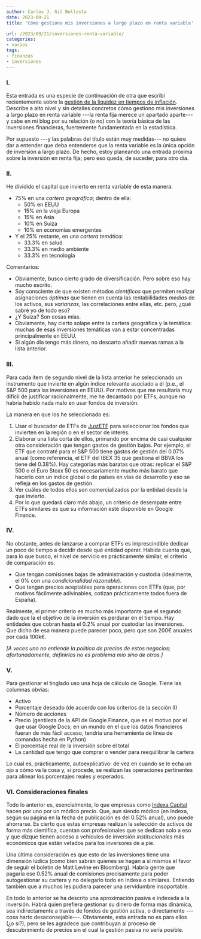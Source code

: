 ```yaml
---
author: Carlos J. Gil Bellosta
date: 2023-09-21
title: 'Cómo gestiono mis inversiones a largo plazo en renta variable'

url: /2023/09/21/inversiones-renta-variable/
categories:
- varios
tags:
- finanzas
- inversiones
---
```


### I.

Esta entrada es una especie de continuación de otra que escribí recientemente sobre la
[gestión de la liquidez en tiempos de inflación](/2023/09/14/gestion-liquidez/).
Describe a alto nivel y sin detalles concretos cómo gestiono mis inversiones a largo plazo en renta variable ---la renta fija merece un apartado aparte--- y cabe en mi blog por su relación (o no) con la teoría básica de las inversiones financieras, fuertemente fundamentada en la estadística.

Por supuesto ---y las palabras del título están muy medidas--- no quiere dar a entender que deba entenderse que la renta variable es la única opción de inversión a largo plazo. De hecho, estoy planeando una entrada próxima sobre la inversión en renta fija; pero eso queda, de suceder, para otro día.

### II.

He dividido el capital que invierto en renta variable de esta manera:

* 75% en una _cartera geográfica_; dentro de ella:
    - 50% en EEUU
    - 15% en la vieja Europa
    - 15% en Asia
    - 10% en Suiza
    - 10% en economías emergentes
* Y el 25% restante, en una _cartera temática_:
    - 33.3% en salud
    - 33.3% en medio ambiente
    - 33.3% en tecnología

Comentarios:
- Obviamente, busco cierto grado de diversificación. Pero sobre eso hay mucho escrito.
- Soy consciente de que existen métodos _científicos_ que permiten realizar asignaciones _óptimas_ que tienen en cuenta las rentabilidades _medias_ de los activos, sus _varianzas_, las correlaciones entre ellas, etc. pero, ¿qué sabré yo de todo eso?
- ¿Y Suiza? Son cosas mías.
- Obviamente, hay cierto solape entre la cartera geográfica y la temática: muchas de esas inversiones temáticas van a estar concentradas principalmente en EEUU.
- Si algún día tengo más dinero, no descarto añadir nuevas ramas a la lista anterior.


### III.

Para cada ítem de segundo nivel de la lista anterior he seleccionado un instrumento que invierte en algún índice relevante asociado a él (p.e., el S&P 500 para las inversiones en EEUU). Por motivos que me resultaría muy difícil de justificar racionalmente, me he decantado por ETFs, aunque no habría habido nada malo en usar fondos de inversión.

La manera en que los he seleccionado es:

1. Usar el buscador de ETFs de [JustETF](https://www.justetf.com/es/) para seleccionar los fondos que invierten en la región o en el sector de interés.
1. Elaborar una lista corta de ellos, primando por encima de casi cualquier otra consideración que tengan gastos de gestión bajos. Por ejemplo, el ETF que contraté para el S&P 500 tiene gastos de gestión del 0.07% anual (como referencia, el ETF del IBEX 35 que gestiona el BBVA los tiene del 0.38%). Hay categorías más baratas que otras: replicar el S&P 500 o el Euro Stoxx 50 es necesariamente mucho más barato que hacerlo con un índice global o de países en vías de desarrollo y eso se refleja en los gastos de gestión.
1. Ver cuáles de todos ellos son comercializados por la entidad desde la que invierto.
1. Por lo que quedará claro más abajo, un criterio de desempate entre ETFs similares es que su información esté disponible en Google Finance.

### IV.

No obstante, antes de lanzarse a comprar ETFs es imprescindible dedicar un poco de tiempo a decidir desde qué entidad operar. Habida cuenta que, para lo que busco, el nivel de servicio es prácticamente similar, el criterio de comparación es:

* Que tengan comisiones bajas de administración y custodia (idealmente, el 0% con una _condicionalidad razonable_).
* Que tengan precios aceptables para operaciones con ETFs (que, por motivos fácilmente adivinables, cotizan prácticamente todos fuera de España).

Realmente, el primer criterio es mucho más importante que el segundo dado que la el objetivo de la inversión es perdurar en el tiempo. Hay entidades que cobran hasta el 0.2% anual por custodiar las inversiones. Que dicho de esa manera puede parecer poco, pero que son 200€ anuales por cada 100k€.

_[A veces uno no entiende la política de precios de estos negocios; afortunadamente, definirlas no es problema mío sino de otros.]_

### V.

Para gestionar el tinglado uso una hoja de cálculo de Google. Tiene las columnas obvias:
* Activo
* Porcentaje deseado (de acuerdo con los criterios de la sección II)
* Número de acciones
* Precio (gentileza de la API de Google Finance, que es el motivo por el que usar Google Docs; en un mundo en el que los datos financieros fueran de más fácil acceso, tendría una herramienta de línea de comandos hecha en Python)
* El porcentaje real de la inversión sobre el total
* La cantidad que tengo que comprar o vender para reequilibrar la cartera

Lo cual es, prácticamente, autoexplicativo: de vez en cuando se le echa un ojo a cómo va la cosa y, si procede, se realizan las operaciones pertinentes para alinear los porcentajes reales y esperados.

### VI. Consideraciones finales

Todo lo anterior es, esencialmente, lo que empresas como
[Indexa Capital](https://indexacapital.com/es/esp/)
hacen por uno por un módico precio. Que, aun siendo módico (en Indexa, según su página en la fecha de publicación es del 0.52% anual), uno puede ahorrarse. Es cierto que estas empresas realizan la selección de activos de forma más científica, cuentan con profesionales que se dedican solo a eso y que dizque tienen acceso a vehículos de inversión _institucionales_ más económicos que están vetados para los inversores de a pie.

Una última consideración es que esto de las inversiones tiene una dimensión lúdica (como bien sabrán quienes se hagan a sí mismos el favor de seguir el boletín de Matt Levine en Bloomberg). Habría gente que pagaría ese 0.52% anual de comisiones precisamente para poder autogestionar su cartera y no delegarlo todo en Indexa o similares. Entiendo también que a muchos les pudiera parecer una servidumbre insoportable.

En todo lo anterior se ha descrito una aproximación pasiva e indexada a la inversión. Habrá quien prefiera gestionar su dinero de forma más dinámica, sea indirectamente a través de fondos de gestión activa, o directamente ---cosa harto desaconsejable---. Obviamente, esta entrada no es para ellos (¿o sí?), pero se les agradece que contribuyan al proceso de descubrimiento de precios sin el cual la gestión pasiva no sería posible.
